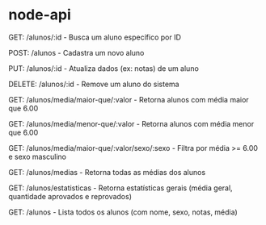 # node-api
GET: /alunos/:id - Busca um aluno específico por ID

POST: /alunos - Cadastra um novo aluno

PUT: /alunos/:id - Atualiza dados (ex: notas) de um aluno

DELETE: /alunos/:id - Remove um aluno do sistema

GET: /alunos/media/maior-que/:valor - Retorna alunos com média maior que 6.00

GET: /alunos/media/menor-que/:valor	- Retorna alunos com média menor que 6.00

GET: /alunos/media/maior-que/:valor/sexo/:sexo - Filtra por média >= 6.00 e sexo masculino 

GET: /alunos/medias - Retorna todas as médias dos alunos

GET: /alunos/estatisticas - Retorna estatísticas gerais (média geral, quantidade aprovados e reprovados)

GET: /alunos - Lista todos os alunos (com nome, sexo, notas, média)
